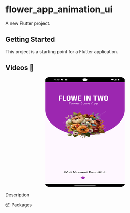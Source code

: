 # flower_app_animation_ui

A new Flutter project.

## Getting Started

This project is a starting point for a Flutter application.



## Videos 📸

<p align="center">
  <a href="https://vimeo.com/1003238463" target="_blank">
    <img src="assets/thumbnail.png" alt="Watch the Video" style="width:50%; height:344px; max-width:340px;" />
  </a>
</p>




Description

📦 Packages
